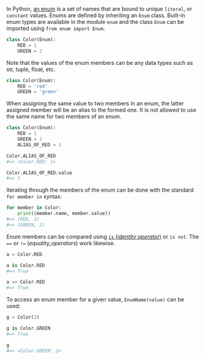 In Python, [an enum](https://docs.python.org/3/library/enum.html) is a set of names that are bound to unique `literal`, or `constant` values. Enums are defined by inheriting an `Enum` class. Built-in enum types are available in the module `enum` and the class `Enum` can be imported using `from enum import Enum`.

```python
class Color(Enum):
    RED = 1
    GREEN = 2
```

Note that the values of the enum members can be any data types such as str, tuple, float, etc.

```python
class Color(Enum):
    RED = 'red'
    GREEN = 'green'
```

When assigning the same value to two members in an enum, the latter assigned member will be an alias to the formed one. It is not allowed to use the same name for two members of an enum.

```python
class Color(Enum):
    RED = 1
    GREEN = 2
    ALIAS_OF_RED = 1

Color.ALIAS_OF_RED
#=> <Color.RED: 1>

Color.ALIAS_OF_RED.value
#=> 1
```

Iterating through the members of the enum can be done with the standard `for member in` syntax:

```python
for member in Color:
    print((member.name, member.value))
#=> (RED, 1)
#=> (GREEN, 2)
```

Enum members can be compared using [`is` (_identity operator_)](https://www.w3schools.com/python/ref_keyword_is.asp) or `is not`. The `==` or `!=` (_equality_operators_) work likewise.

```python
a = Color.RED

a is Color.RED
#=> True

a == Color.RED
#=> True
```

To access an enum member for a given value, `EnumName(value)` can be used:

```python
g = Color(2)

g is Color.GREEN
#=> True

g
#=> <Color.GREEN: 2>
```
